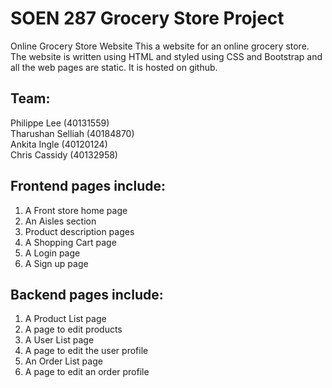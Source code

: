 # SOEN 287 Grocery Store Project
Online Grocery Store Website
This a website for an online grocery store. The website is written using HTML and styled
using CSS and Bootstrap and all the web pages are static. It is hosted on github.

## Team:

Philippe Lee (40131559) \
Tharushan Selliah (40184870) \
Ankita Ingle (40120124) \
Chris Cassidy (40132958)


## Frontend pages include:

1. A Front store home page
2. An Aisles section
3. Product description pages
4. A Shopping Cart page
5. A Login page
6. A Sign up page

## Backend pages include:

1. A Product List page
2. A page to edit products
3. A User List page
4. A page to edit the user profile
5. An Order List page
6. A page to edit an order profile

